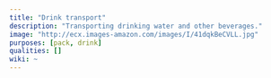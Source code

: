 ```yaml
---
title: "Drink transport"
description: "Transporting drinking water and other beverages."
image: "http://ecx.images-amazon.com/images/I/41dqkBeCVLL.jpg"
purposes: [pack, drink]
qualities: []
wiki: ~
---
```

